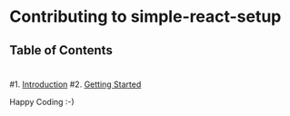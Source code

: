 # Contributing to simple-react-setup
 ## Table of Contents
 #
 #1. [Introduction](#introduction)
 #2. [Getting Started](#getting-started)

Happy Coding :-)

